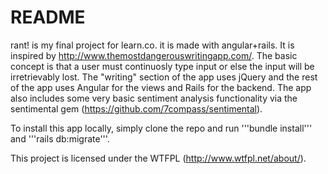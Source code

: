 # README

rant! is my final project for learn.co. it is made with angular+rails. It is inspired by http://www.themostdangerouswritingapp.com/. The basic concept is that a user must continuosly type input or else the input will be irretrievably lost. The "writing" section of the app uses jQuery and the rest of the app uses Angular for the views and Rails for the backend. The app also includes some very basic sentiment analysis functionality via the sentimental gem (https://github.com/7compass/sentimental). 

To install this app locally, simply clone the repo and run '''bundle install''' and '''rails db:migrate'''.

This project is licensed under the WTFPL (http://www.wtfpl.net/about/).
